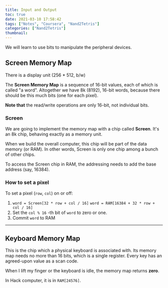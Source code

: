 ```yaml
---
title: Input and Output
toc: true
date: 2021-03-10 17:58:42
tags: ["Notes", "Coursera", "Nand2Tetris"]
categories: ["Nand2Tetris"]
thumbnail:
---
```


We will learn to use bits to manipulate the peripheral devices.

## Screen Memory Map

There is a display unit (256 * 512, b/w)

The **Screen Memory Map** is a sequence of 16-bit values, each of which is called "a word". Altogether we have 8k (8192), 16-bit words, because there should be this much bits (one for each pixel).

**Note that** the read/write operations are only 16-bit, not individual bits.

### Screen

We are going to implement the memory map with a chip called **Screen**. It's an 8k chip, behaving exactly as a memory unit.

When we build the overall computer, this chip will be part of the data memory (or RAM). In other words, Screen is only one chip among a bunch of other chips.

To access the Screen chip in RAM, the addressing needs to add the base address (say, 16384). 

### How to set a pixel

To set a pixel (`row`, `col`) on or off:

1. `word = Screen[32 * row + col / 16]`
   `word = RAM[16384 + 32 * row + col / 16]`
2. Set the `col % 16` -th bit of `word` to zero or one.
3. Commit `word` to RAM

---

## Keyboard Memory Map

This is the chip which a physical keyboard is associated with. Its memory map needs no more than 16 bits, which is a single register. Every key has an agreed-upon value as a scan code.

When I lift my finger or the keyboard is idle, the memory map returns **zero**.

In Hack computer, it is in `RAM[24576]`.

